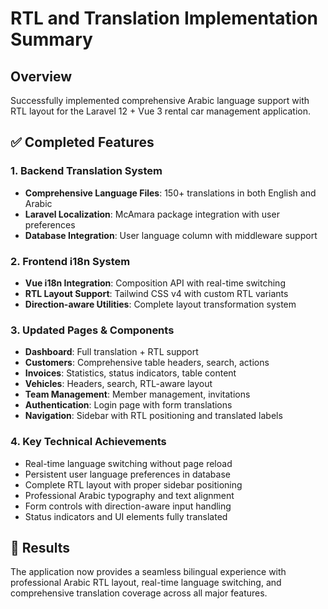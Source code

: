 # RTL and Translation Implementation Summary

## Overview
Successfully implemented comprehensive Arabic language support with RTL layout for the Laravel 12 + Vue 3 rental car management application.

## ✅ Completed Features

### 1. Backend Translation System
- **Comprehensive Language Files**: 150+ translations in both English and Arabic
- **Laravel Localization**: McAmara package integration with user preferences
- **Database Integration**: User language column with middleware support

### 2. Frontend i18n System  
- **Vue i18n Integration**: Composition API with real-time switching
- **RTL Layout Support**: Tailwind CSS v4 with custom RTL variants
- **Direction-aware Utilities**: Complete layout transformation system

### 3. Updated Pages & Components
- **Dashboard**: Full translation + RTL support
- **Customers**: Comprehensive table headers, search, actions
- **Invoices**: Statistics, status indicators, table content
- **Vehicles**: Headers, search, RTL-aware layout
- **Team Management**: Member management, invitations
- **Authentication**: Login page with form translations
- **Navigation**: Sidebar with RTL positioning and translated labels

### 4. Key Technical Achievements
- Real-time language switching without page reload
- Persistent user language preferences in database
- Complete RTL layout with proper sidebar positioning  
- Professional Arabic typography and text alignment
- Form controls with direction-aware input handling
- Status indicators and UI elements fully translated

## 🎯 Results
The application now provides a seamless bilingual experience with professional Arabic RTL layout, real-time language switching, and comprehensive translation coverage across all major features. 